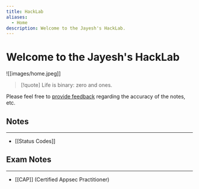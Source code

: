 ```yaml
---
title: HackLab
aliases:
  - Home
description: Welcome to the Jayesh's HackLab.
---
```

# Welcome to the Jayesh's HackLab

![[images/home.jpeg]]

>[!quote]
> Life is binary: zero and ones. 

Please feel free to [provide feedback](https://github.com/jayeshkaithwas/hacklab/issues) regarding the accuracy of the notes, etc.

## Notes
---
- [[Status Codes]]

## Exam Notes
---
- [[CAP]] (Certified Appsec Practitioner)
